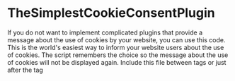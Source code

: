 # TheSimplestCookieConsentPlugin
If you do not want to implement complicated plugins that provide a message about the use of cookies by your website, you can use this code. This is the world's easiest way to inform your website users about the use of cookies. The script remembers the choice so the message about the use of cookies will not be displayed again.
Include this file between <head></head> tags or just after the <body> tag
